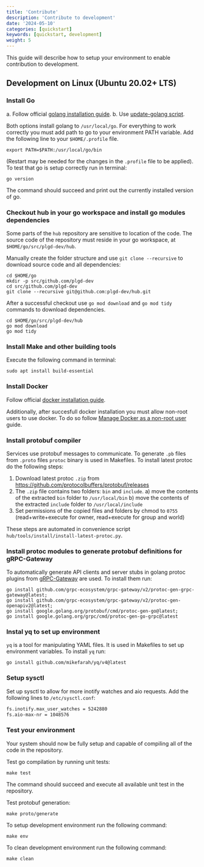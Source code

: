 ```yaml
---
title: 'Contribute'
description: 'Contribute to development'
date: '2024-05-10'
categories: [quickstart]
keywords: [quickstart, development]
weight: 5
---
```

This guide will describe how to setup your environment to enable contribution to development.

## Development on Linux (Ubuntu 20.02+ LTS)

### Install Go

a. Follow official [golang installation guide](https://golang.org/doc/install).
b. Use [update-golang script](https://github.com/udhos/update-golang).

Both options install golang to `/usr/local/go`. For everything to work correctly you must add path to go to your environment PATH variable. Add the following line to your `$HOME/.profile` file.

```shell
export PATH=$PATH:/usr/local/go/bin
```

(Restart may be needed for the changes in the `.profile` file to be applied). To test that go is setup correctly run in terminal:

```shell
go version
```

The command should succeed and print out the currently installed version of go.

### Checkout hub in your go workspace and install go modules dependencies

Some parts of the `hub` repository are sensitive to location of the code. The source code of the repository must reside in your go workspace, at `$HOME/go/src/plgd-dev/hub`.

Manually create the folder structure and use `git clone --recursive` to download source code and all dependencies:

```shell
cd $HOME/go
mkdir -p src/github.com/plgd-dev
cd src/github.com/plgd-dev
git clone --recursive git@github.com:plgd-dev/hub.git
```

After a successful checkout use `go mod download` and `go mod tidy` commands to download dependencies.

```shell
cd $HOME/go/src/plgd-dev/hub
go mod download
go mod tidy
```

### Install Make and other building tools

Execute the following command in terminal:

```shell
sudo apt install build-essential
```

### Install Docker

Follow official [docker installation guide](https://docs.docker.com/engine/install/ubuntu/).

Additionally, after succesfull docker installation you must allow non-root users to use docker. To do so follow [Manage Docker as a non-root user](https://docs.docker.com/engine/install/linux-postinstall/) guide.

### Install protobuf compiler

Services use protobuf messages to communicate. To generate `.pb` files from `.proto` files `protoc` binary is used in Makefiles. To install latest protoc do the following steps:

1. Download latest protoc `.zip` from <https://github.com/protocolbuffers/protobuf/releases>
2. The `.zip` file contains two folders: `bin` and `include`.
 a) move the contents of the extracted `bin` folder to `/usr/local/bin`
 b) move the contents of the extracted `include` folder to `/usr/local/include`
3. Set permissions of the copied files and folders by chmod to `0755` (read+write+execute for owner, read+execute for group and world)

These steps are automated in convenience script `hub/tools/install/install-latest-protoc.py`.

### Install protoc modules to generate protobuf definitions for gRPC-Gateway

To automatically generate API clients and server stubs in golang protoc plugins from [gRPC-Gateway](https://github.com/grpc-ecosystem/grpc-gateway) are used. To install them run:

```shell
go install github.com/grpc-ecosystem/grpc-gateway/v2/protoc-gen-grpc-gateway@latest;
go install github.com/grpc-ecosystem/grpc-gateway/v2/protoc-gen-openapiv2@latest;
go install google.golang.org/protobuf/cmd/protoc-gen-go@latest;
go install google.golang.org/grpc/cmd/protoc-gen-go-grpc@latest
```

### Instal yq to set up environment

`yq` is a tool for manipulating YAML files. It is used in Makefiles to set up environment variables. To install `yq` run:

```shell
go install github.com/mikefarah/yq/v4@latest
```

### Setup sysctl

Set up sysctl to allow for more inotify watches and aio requests. Add the following lines to `/etc/sysctl.conf`:

```txt
fs.inotify.max_user_watches = 5242880
fs.aio-max-nr = 1048576
```

### Test your environment

Your system should now be fully setup and capable of compiling all of the code in the repository.

Test go compilation by running unit tests:

```shell
make test
```

The command should succeed and execute all available unit test in the repository.

Test protobuf generation:

```shell
make proto/generate
```

To setup development environment run the following command:

```shell
make env
```

To clean development environment run the following command:

```shell
make clean
```
